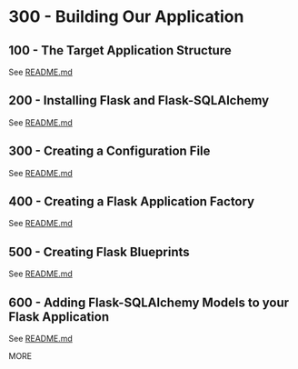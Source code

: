 # 300 - Building Our Application

## 100 - The Target Application Structure

See [README.md](./100/README.md)

## 200 - Installing Flask and Flask-SQLAlchemy

See [README.md](./200/README.md)

## 300 - Creating a Configuration File

See [README.md](./300/README.md)

## 400 - Creating a Flask Application Factory

See [README.md](./400/README.md)

## 500 - Creating Flask Blueprints

See [README.md](./500/README.md)

## 600 - Adding Flask-SQLAlchemy Models to your Flask Application

See [README.md](./600/README.md)

MORE